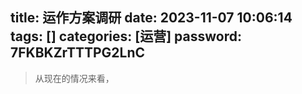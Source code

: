 title: 运作方案调研 
date: 2023-11-07 10:06:14 
tags: []
categories: [运营]
password: 7FKBKZrTTTPG2LnC
---

 <!--more-->

 > 从现在的情况来看，